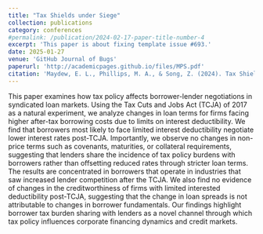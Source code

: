 ```yaml
---
title: "Tax Shields under Siege"
collection: publications
category: conferences
#permalink: /publication/2024-02-17-paper-title-number-4
excerpt: 'This paper is about fixing template issue #693.'
date: 2025-01-27
venue: 'GitHub Journal of Bugs'
paperurl: 'http://academicpages.github.io/files/MPS.pdf'
citation: 'Maydew, E. L., Phillips, M. A., & Song, Z. (2024). Tax Shields Under Siege: The Effect of Limiting Interest Deductibility on Commercial Lending Negotiations. Working paper. &quot;Tax Shields under Siege.&quot; <i>GitHub Journal of Bugs</i>. 1(3).'
---
```


This paper examines how tax policy affects borrower-lender negotiations in syndicated
loan markets. Using the Tax Cuts and Jobs Act (TCJA) of 2017 as a natural experiment,
we analyze changes in loan terms for firms facing higher after-tax borrowing costs due to
limits on interest deductibility. We find that borrowers most likely to face limited interest
deductibility negotiate lower interest rates post-TCJA. Importantly, we observe no changes
in non-price terms such as covenants, maturities, or collateral requirements, suggesting that
lenders share the incidence of tax policy burdens with borrowers rather than offsetting
reduced rates through stricter loan terms. The results are concentrated in borrowers that
operate in industries that saw increased lender competition after the TCJA. We also find
no evidence of changes in the creditworthiness of firms with limited interested deductibility
post-TCJA, suggesting that the change in loan spreads is not attributable to changes in
borrower fundamentals. Our findings highlight borrower tax burden sharing with lenders
as a novel channel through which tax policy influences corporate financing dynamics and
credit markets.
